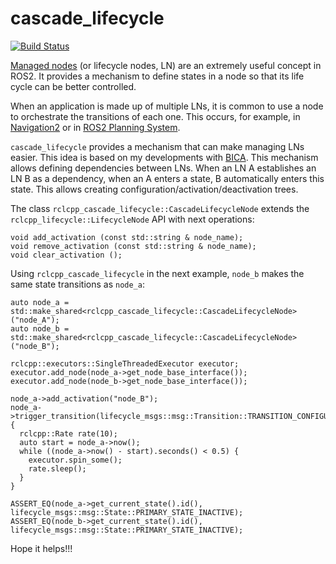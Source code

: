 # cascade_lifecycle


[![Build Status](https://travis-ci.com/fmrico/cascade_lifecycle.svg?branch=master)](https://travis-ci.com/fmrico/cascade_lifecycle)


[Managed nodes](https://design.ros2.org/articles/node_lifecycle.html) (or lifecycle nodes, LN) are an extremely useful concept in ROS2. It provides a mechanism to define states in a node so that its life cycle can be better controlled.

When an application is made up of multiple LNs, it is common to use a node to orchestrate the transitions of each one. This occurs, for example, in [Navigation2](https://github.com/ros-planning/navigation2/tree/master/nav2_lifecycle_manager) or in [ROS2 Planning System](https://github.com/IntelligentRoboticsLabs/ros2_planning_system/tree/master/plansys2_lifecycle_manager).

`cascade_lifecycle` provides a mechanism that can make managing LNs easier. This idea is based on my developments with [BICA](https://github.com/IntelligentRoboticsLabs/BICA/tree/ros2). This mechanism allows defining dependencies between LNs. When an LN A establishes an LN B as a dependency, when an A enters a state, B automatically enters this state. This allows creating configuration/activation/deactivation trees.

The class `rclcpp_cascade_lifecycle::CascadeLifecycleNode` extends the `rclcpp_lifecycle::LifecycleNode` API with next operations:

```
void add_activation (const std::string & node_name);
void remove_activation (const std::string & node_name);
void clear_activation ();
```

Using `rclcpp_cascade_lifecycle` in the next example, `node_b` makes the same state transitions as `node_a`:

``` 
auto node_a = std::make_shared<rclcpp_cascade_lifecycle::CascadeLifecycleNode>("node_A");
auto node_b = std::make_shared<rclcpp_cascade_lifecycle::CascadeLifecycleNode>("node_B");

rclcpp::executors::SingleThreadedExecutor executor;
executor.add_node(node_a->get_node_base_interface());
executor.add_node(node_b->get_node_base_interface());

node_a->add_activation("node_B");
node_a->trigger_transition(lifecycle_msgs::msg::Transition::TRANSITION_CONFIGURE);
{
  rclcpp::Rate rate(10);
  auto start = node_a->now();
  while ((node_a->now() - start).seconds() < 0.5) {
    executor.spin_some();
    rate.sleep();
  }
}

ASSERT_EQ(node_a->get_current_state().id(), lifecycle_msgs::msg::State::PRIMARY_STATE_INACTIVE);
ASSERT_EQ(node_b->get_current_state().id(), lifecycle_msgs::msg::State::PRIMARY_STATE_INACTIVE);
```

Hope it helps!!!
